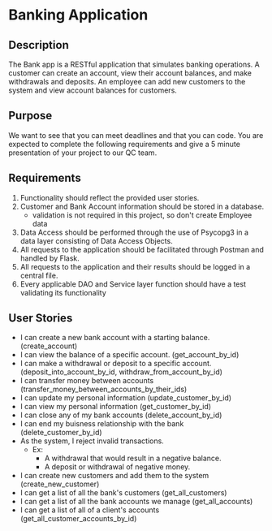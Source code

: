 # Banking Application

## Description

   The Bank app is a RESTful application that simulates banking operations. A customer can create an account, view their account balances, and make withdrawals and deposits. An employee can add new customers to the system and view account balances for customers.
	
## Purpose

   We want to see that you can meet deadlines and that you can code. You are expected to complete the following requirements and give a 5 minute presentation of your project to our QC team.

## Requirements
1. Functionality should reflect the provided user stories.
2. Customer and Bank Account information should be stored in a database.
	- validation is not required in this project, so don't create Employee data
3. Data Access should be performed through the use of Psycopg3 in a data layer consisting of Data Access Objects.
4. All requests to the application should be facilitated through Postman and handled by Flask.
5. All requests to the application and their results should be logged in a central file.
6. Every applicable DAO and Service layer function should have a test validating its functionality 

## User Stories

* I can create a new bank account with a starting balance. (create_account)
* I can view the balance of a specific account. (get_account_by_id)
* I can make a withdrawal or deposit to a specific account. (deposit_into_account_by_id, withdraw_from_account_by_id)
* I can transfer money between accounts (transfer_money_between_accounts_by_their_ids)
* I can update my personal information (update_customer_by_id)
* I can view my personal information (get_customer_by_id)
* I can close any of my bank accounts (delete_account_by_id)
* I can end my buisness relationship with the bank (delete_customer_by_id)
* As the system, I reject invalid transactions.
	* Ex:
		* A withdrawal that would result in a negative balance.
		* A deposit or withdrawal of negative money.
* I can create new customers and add them to the system (create_new_customer)
* I can get a list of all the bank's customers (get_all_customers)
* I can get a list of all the bank accounts we manage (get_all_accounts)
* I can get a list of all of a client's accounts (get_all_customer_accounts_by_id)
